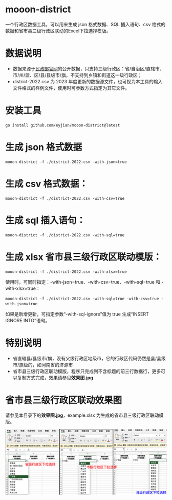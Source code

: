 # mooon-district

一个行政区数据工具，可以用来生成 json 格式数据、SQL 插入语句、csv 格式的数据和省市县三级行政区联动的Excel下拉选择模版。

# 数据说明

* 数据来源于[民政部官网](https://www.mca.gov.cn/n156/n186/index.html)的公开数据，只支持三级行政区：省/自治区/直辖市、市/州/盟、区/县/县级市/旗，不支持到乡镇和街道这一级行政区；
* district-2022.csv 为 2023 年度更新的数据源文件，也可视为本工具的输入文件格式的样例文件，使用时可参数方式指定为其它文件。

# 安装工具

```shell
go install github.com/eyjian/mooon-district@latest
```

# 生成 json 格式数据

```shell
mooon-district -f ./district-2022.csv -with-json=true
```

# 生成 csv 格式数据：

```shell
mooon-district -f ./district-2022.csv -with-csv=true
```

# 生成 sql 插入语句：

```shell
mooon-district -f ./district-2022.csv -with-sql=true
```

# 生成 xlsx 省市县三级行政区联动模版：

```shell
mooon-district -f ./district-2022.csv -with-xlsx=true
```

使用时，可同时指定：-with-json=true、-with-csv=true、-with-sql=true 和 -with-xlsx=true：

```shell
mooon-district -f ./district-2022.csv -with-sql=true -with-csv=true -with-json=true
```

如果是新增更新，可指定参数“-with-sql-ignore”值为 true 生成“INSERT IGNORE INTO”语句。

# 特别说明

* 省直辖县/县级市/旗，没有父级行政区地级市，它的行政区代码仍然是县/县级市/旗级的，如河南省的济源市
* 省市县三级行政区联动模版，程序只完成列不含标题的前三行数据行，更多可以复制方式完成，效果请参见**效果图.jpg**

# 省市县三级行政区联动效果图

请参见本目录下的**效果图.jpg**，example.xlsx 为生成的省市县三级行政区联动模版。

![效果图](./效果图.jpg)
